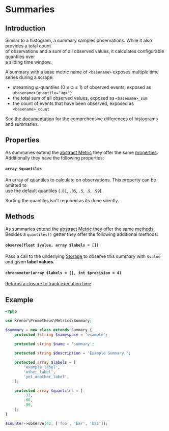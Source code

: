 Summaries
=========

## Introduction

Similar to a histogram, a summary samples observations. While it also provides a total count  
of observations and a sum of all observed values, it calculates configurable quantiles over  
a sliding time window.

A summary with a base metric name of `<basename>` exposes multiple time series during a scrape:

* streaming φ-quantiles (0 ≤ φ ≤ 1) of observed events, exposed as `<basename>{quantile="<φ>"}`
* the total sum of all observed values, exposed as `<basename>_sum`
* the count of events that have been observed, exposed as `<basename>_count`

See [the documentation][histograms-vs-summaries] for the comprehensive differences of histograms and summaries.

## Properties

As summaries extend the [abstract Metric](README.md) they offer the same [properties](README.md#properties).  
Additionally they have the following properties:

#### `array $quantiles`

An array of quantiles to calculate on observations.  This property can be omitted to  
use the default quantiles (`.01`, `.05`, `.5`, `.9`, `.99`).

Sorting the quantiles isn't required as its done silently.  

## Methods

As summaries extend the [abstract Metric](README.md) they offer the same [methods](README.md#methods).    
Besides a `quantiles()` getter they offer the following additional methods:

#### `observe(float $value, array $labels = [])`

Pass a call to the underlying [Storage](./storage/README.md) to observe this summary with `$value` and 
given **label values**.

#### `chronometer(array $labels = [], int $precision = 4)`

[Returns a closure to track execution time](TRACKING_EXECUTION_TIME.md)

## Example

```php
<?php

use Krenor\Prometheus\Metrics\Summary;

$summary = new class extends Summary {
    protected ?string $namespace = 'example';
    
    protected string $name = 'summary';

    protected string $description = 'Example Summary.';

    protected array $labels = [
        'example_label',
        'other_label',
        'yet_another_label',
    ];

    protected array $quantiles = [
        .33,
        .66,
        .99,
    ];
}

$counter->observe(42, ['foo', 'bar', 'baz']);
```

[histograms-vs-summaries]: https://prometheus.io/docs/practices/histograms/
